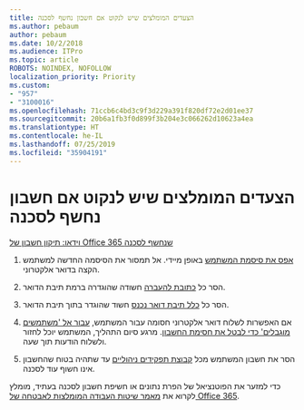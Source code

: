 ```yaml
---
title: הצעדים המומלצים שיש לנקוט אם חשבון נחשף לסכנה
ms.author: pebaum
author: pebaum
ms.date: 10/2/2018
ms.audience: ITPro
ms.topic: article
ROBOTS: NOINDEX, NOFOLLOW
localization_priority: Priority
ms.custom:
- "957"
- "3100016"
ms.openlocfilehash: 71ccb6c4bd3c9f3d229a391f820df72e2d01ee37
ms.sourcegitcommit: 20b6a1fb3f0d899f3b204e3c066262d10623a4ea
ms.translationtype: HT
ms.contentlocale: he-IL
ms.lasthandoff: 07/25/2019
ms.locfileid: "35904191"
---
```

# <a name="recommended-steps-to-take-if-an-account-is-compromised"></a>הצעדים המומלצים שיש לנקוט אם חשבון נחשף לסכנה

[וידאו: תיקון חשבון של Office 365 שנחשף לסכנה](https://www.microsoft.com/videoplayer/embed/RE2jvOb?pid=ocpVideo0-innerdiv-oneplayer&amp;postJsllMsg=true&amp;maskLevel=20&amp;autoplay=true)
  
1. [אפס את סיסמת המשתמש](https://support.office.com/article/7a5d073b-7fae-4aa5-8f96-9ecd041aba9c) באופן מיידי. אל תמסור את הסיסמה החדשה למשתמש הקצה בדואר אלקטרוני.

2. הסר כל [כתובת להעברה](https://support.office.com/article/ab5eb117-0f22-4fa7-a662-3a6bdb0add74) חשודה שהוגדרה ברמת תיבת הדואר.

3. הסר כל [כלל תיבת דואר נכנס](https://support.office.com/article/1433E3A0-7FB0-4999-B536-50E05CB67FED) חשוד שהוגדר בתוך תיבת הדואר.

4. אם האפשרות לשלוח דואר אלקטרוני חסומה עבור המשתמש, [עבור אל 'משתמשים מוגבלים' כדי לבטל את חסימת החשבון](https://protection.office.com/?hash=/restrictedusers). מרגע סיום התהליך, המשתמש יוכל לחזור ולשלוח הודעות תוך שעה.

5. הסר את חשבון המשתמש מכל [קבוצת תפקידים ניהוליים](https://support.office.com/article/eac4d046-1afd-4f1a-85fc-8219c79e1504) עד שתהיה בטוח שהחשבון אינו חשוף עוד לסכנה.

כדי למזער את הפוטנציאל של הפרת נתונים או חשיפת חשבון לסכנה בעתיד, מומלץ לקרוא את [מאמר שיטות העבודה המומלצות לאבטחה של Office 365](https://support.office.com/article/9295e396-e53d-49b9-ae9b-0b5828cdedc3).
  